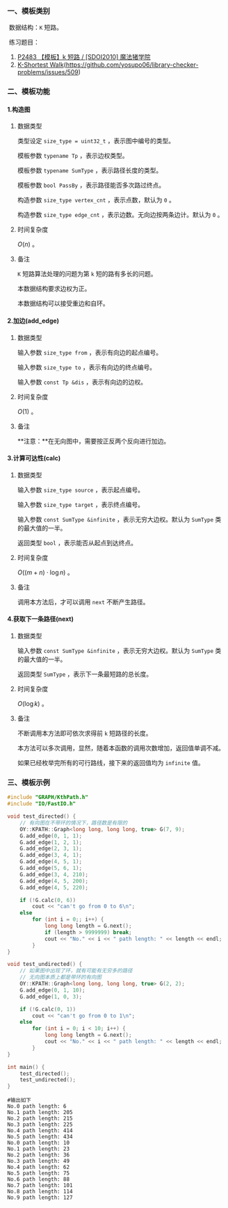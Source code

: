 ### 一、模板类别

​	数据结构：`K` 短路。

​	练习题目：

1. [P2483 【模板】k 短路 / [SDOI2010] 魔法猪学院](https://www.luogu.com.cn/problem/P2483)
2. [K-Shortest Walk](https://judge.yosupo.jp/problem/k_shortest_walk)(https://github.com/yosupo06/library-checker-problems/issues/509)

### 二、模板功能

#### 1.构造图

1. 数据类型

   类型设定 `size_type = uint32_t` ，表示图中编号的类型。

   模板参数 `typename Tp` ，表示边权类型。
   
   模板参数 `typename SumType` ，表示路径长度的类型。

   模板参数 `bool PassBy` ，表示路径能否多次路过终点。

   构造参数 `size_type vertex_cnt` ，表示点数，默认为 `0` 。
   
   构造参数 `size_type edge_cnt` ，表示边数。无向边按两条边计。默认为 `0` 。
   
2. 时间复杂度

   $O(n)$ 。

3. 备注

    `K` 短路算法处理的问题为第 `k` 短的路有多长的问题。

   本数据结构要求边权为正。
   
   本数据结构可以接受重边和自环。


#### 2.加边(add_edge)

1. 数据类型

   输入参数 `size_type from`​ ，表示有向边的起点编号。

   输入参数 `size_type to` ，表示有向边的终点编号。

   输入参数 `const Tp &dis` ，表示有向边的边权。

2. 时间复杂度

   $O(1)$ 。

3. 备注

   **注意：**在无向图中，需要按正反两个反向进行加边。

#### 3.计算可达性(calc)

1. 数据类型

   输入参数 `size_type source` ，表示起点编号。

   输入参数 `size_type target` ，表示终点编号。

   输入参数 `const SumType &infinite` ，表示无穷大边权。默认为 `SumType` 类的最大值的一半。

   返回类型 `bool` ，表示能否从起点到达终点。

2. 时间复杂度

   $O((m+n)\cdot\log n)$ 。

3. 备注

   调用本方法后，才可以调用 `next` 不断产生路径。

#### 4.获取下一条路径(next)

1. 数据类型

   输入参数 `const SumType &infinite` ，表示无穷大边权。默认为 `SumType` 类的最大值的一半。

   返回类型 `SumType` ，表示下一条最短路的总长度。

2. 时间复杂度

   $O(\log k)$ 。
   
3. 备注

   不断调用本方法即可依次求得前 `k` 短路径的长度。

   本方法可以多次调用，显然，随着本函数的调用次数增加，返回值单调不减。

   如果已经枚举完所有的可行路线，接下来的返回值均为 `infinite` 值。

### 三、模板示例

```c++
#include "GRAPH/KthPath.h"
#include "IO/FastIO.h"

void test_directed() {
    // 有向图在不带环的情况下，路径数是有限的
    OY::KPATH::Graph<long long, long long, true> G(7, 9);
    G.add_edge(0, 1, 1);
    G.add_edge(1, 2, 1);
    G.add_edge(2, 3, 1);
    G.add_edge(3, 4, 1);
    G.add_edge(4, 5, 1);
    G.add_edge(5, 6, 1);
    G.add_edge(3, 4, 210);
    G.add_edge(4, 5, 200);
    G.add_edge(4, 5, 220);

    if (!G.calc(0, 6))
        cout << "can't go from 0 to 6\n";
    else
        for (int i = 0;; i++) {
            long long length = G.next();
            if (length > 9999999) break;
            cout << "No." << i << " path length: " << length << endl;
        }
}

void test_undirected() {
    // 如果图中出现了环，就有可能有无穷多的路径
    // 无向图本质上都是带环的有向图
    OY::KPATH::Graph<long long, long long, true> G(2, 2);
    G.add_edge(0, 1, 10);
    G.add_edge(1, 0, 3);

    if (!G.calc(0, 1))
        cout << "can't go from 0 to 1\n";
    else
        for (int i = 0; i < 10; i++) {
            long long length = G.next();
            cout << "No." << i << " path length: " << length << endl;
        }
}

int main() {
    test_directed();
    test_undirected();
}
```

```
#输出如下
No.0 path length: 6
No.1 path length: 205
No.2 path length: 215
No.3 path length: 225
No.4 path length: 414
No.5 path length: 434
No.0 path length: 10
No.1 path length: 23
No.2 path length: 36
No.3 path length: 49
No.4 path length: 62
No.5 path length: 75
No.6 path length: 88
No.7 path length: 101
No.8 path length: 114
No.9 path length: 127

```

